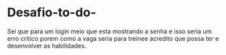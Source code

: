 # Desafio-to-do-
Sei que para um login meio que esta mostrando a senha e isso seria um erro critico porem como a vaga seria para treinee acredito que possa ter e desenvolver as habilidades.
